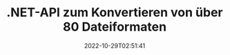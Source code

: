 ---
############################# Static ############################
layout: "product"
date: 2022-10-29T02:51:41
draft: false

product: "Conversion"
product_tag: "conversion"
platform: .NET
platform_tag: net

############################# Head ############################
head_title: "C# .NET-Dokumentkonvertierungs-API | Konvertieren Sie PDF Word Excel PPTX HTML-Bilder"
head_description: "C# .NET-Dokumentkonvertierungs-API. Konvertieren Sie PDF, Word, DOC, DOCX, Excel-Tabellen, PPT, PPTX, HTML, PSD, MPT, MPP, E-Mail, MSG, EMLX, AutoCAD und Bilddateiformate."

############################# Header ############################
title: ".NET-API zum Konvertieren von über 80 Dateiformaten"
description: "Einfache API zur Integration von Dokumenten- und Bildkonvertierungsfunktionen in .NET-Anwendungen ohne Installation externer Software."
button:
    enable: true
    icon: "fas fa-arrow-down"
    label: "Download kostenlose Testversion"
    link: "https://downloads.groupdocs.com/conversion/net"

############################# SubMenu ############################
submenu:
    enable: true
    
    left:
        img_alt: "GroupDocs.Conversion for .NET"
        image: "https://www.groupdocs.cloud/templates/groupdocs/images/product-logos/groupdocs-conversion-net.png"
        product: "GroupDocs.Conversion"
        platform: ".NET"

    middle:
        button:
            # button loop
            - link: "#overview"
              text: "Überblick"

            # button loop
            - link: "#features"
              text: "Merkmale"

            # button loop
            - link: "#support"
              text: "Die Unterstützung"

            # button loop
            - link: "https://products.groupdocs.app/conversion"
              text: "Live-Demo"

            # button loop
            - link: "https://purchase.groupdocs.com/pricing/conversion/net"
              text: "Preisgestaltung"

    right:
        link_download: "https://downloads.groupdocs.com/conversion"
        link_learn: "https://docs.groupdocs.com/conversion/net/"
        link_buy: "https://purchase.groupdocs.com"

############################# Overview ############################
overview:
    enable: true
    content: |
      GroupDocs.Conversion for .NET bietet einen einfachen Satz von APIs, mit denen Entwickler leistungsstarke Dokumentenkonvertierungsanwendungen in C#, ASP.NET und anderen .NET-bezogenen Technologien erstellen können. Die GroupDocs.Conversion for .NET-API bietet Ihren Endbenutzern eine schnelle, effiziente und zuverlässige Dateikonvertierungslösung. Es unterstützt die Durchführung genauer Konvertierungen zwischen allen gängigen Geschäftsdokumentformaten, einschließlich: PDF, HTML, E-Mail, Microsoft Word-Dokumente, Excel-Tabellen, PowerPoint-Präsentationen, Project, Photoshop, CorelDraw, AutoCAD, Diagramme, Rasterbilddateiformate und viele mehr. Die Dokumentenkonverterbibliothek erkennt automatisch das Quelldokumentformat und gibt Ihnen die volle Kontrolle, um entweder das gesamte Dokument oder bestimmte Seiten in das gewünschte Ausgabeformat zu konvertieren. Es ist einfacher, fehlende Schriftarten durch bevorzugte zu ersetzen und jeder Dokumentseite Text- oder Bildwasserzeichen hinzuzufügen.

      GroupDocs.Conversion for .NET kann verwendet werden, um Anwendungen in jeder Entwicklungsumgebung zu entwickeln, die auf die .NET-Plattform abzielt. Es ist mit allen .NET-basierten Sprachen kompatibel und unterstützt gängige Betriebssysteme (Windows, Linux, MacOS), auf denen Mono- oder .NET-Frameworks (einschließlich .NET Core) installiert werden können.
    tabs:
      enable: true
      
      ## TAB ONE ##
      tab_one:
        description: |
          Nachfolgend finden Sie eine Übersicht über GroupDocs.Conversion for .NET:
        
        right:
          enable: true
          icon: "fab fa-html5"
          title: "Überblick"
          content: |
            * Dateityp automatisch erkennen
            * Dokumente konvertieren
            * Konvertieren Sie Präsentationen
            * Tabellenkalkulationen konvertieren
            * Rasterbilder konvertieren
            * Konvertieren Sie PDF-Dokumente
            * Andere Formate konvertieren
            * Wasserzeichen anwenden
            * Geben Sie das Dateikennwort an
            * Konvertierung anpassen

      ## TAB TWO ##
      tab_two:
        description: |
          GroupDocs.Conversion for .NET unterstützt die Konvertierung zwischen allen gängigen und häufig verwendeten [Dokumentdateiformaten](https://docs.groupdocs.com/conversion/net/supported-document-formats/).

        left:
          enable: true
          table:
            # table loop
            - title: "Konvertieren von:"
              content: |
                * **Dokumente**: DOC, DOCX, DOCM, DOT, DOTX, DOTM, RTF, TXT, ODT, OTT
                * **Tabellen**: XLS, XLSX, XLSM, XLSB, CSV, XLS2003, ODS, TSV, XLT, XLTX, XLTM, XLAM, FODS, SXC
                * **Präsentationen**: PPT, PPTX, PPS, PPSX, ODP, POT, POTX, POTM, PPTM, PPSM, FODP
                * **Bilder**: TIF, TIFF, JPG, JPEG, PNG, GIF, BMP, ICO, DIB, JPC, JPEG-LS, JPEG2000
                * **Tragbar**: PDF, XPS, OXPS, EPUB
                * **HTML**: HTM, HTML, MHTML
                * **Metadateien**: EMZ, WMZ
                * **PhotoShop**: PSD
                * **Projekt**: MPP, MPT, MPX
                * **Ausblick**: PST, OST
                * **E-Mail**: MSG, EML, EMLX
                * **Diagramme**: VSD, VSDX, VSDM, VSS, VSSM, VST, VSTM, VSX, VTX, VDW, VDX, SVG, SVGZ
                * **AutoCAD**: DXF, DWG, DWF, STL, IFC, DWT
                * **PostScript**: EPS, PS, PSL, CGM
                * **CorelDRAW**: CDR, CMX
                * **Andere**: VCF, PLT, LGS, OTG, MD, AI, LOG

        right:
          enable: true
          table:
            # table loop
            - title: "Konvertieren zu:"
              content: |
                * **Dokumente**: DOC, DOCX, DOCM, DOT, DOTX, DOTM, RTF, TXT, ODT, OTT
                * **Tabellen**: XLS, XLSX, XLSM, XLSB, CSV, XLS2003, TSV, XLTX, ODS, XLAM, FODS, DIF, SXC
                * **Präsentationen**: PPT, PPTX, PPS, PPSX, ODP, POTX, POTM, PPTM, PPSM, FODP
                * **Bilder**: TIF, TIFF, JPG, JPEG, PNG, GIF, BMP, ICO, JPEG2000
                * **Metadateien**: EMF, WMF, EMZ, WMZ
                * **Diagramme**: SVGZ
                * **Tragbar**: PDF, XPS
                * **HTML**: HTM, HTML, MHTML
                * **Andere**: MD

      ## TAB THREE ##
      tab_three:
        description: |
          GroupDocs.Conversion for .NET unterstützt folgende Betriebssysteme, Frameworks und Paketmanager:
      
        left:
          enable: true
          table:
            # table loop
            - icon: "fab fa-windows"
              title: "Betriebssysteme"
              content: |
                Windows Desktop, Windows Server, Windows Azure, Linux, MacOS

            # table loop
            - icon: "fas fa-code"
              title: "Unterstützte Frameworks"
              content: |
                Frameworks: .NET Framework, .NET Standard, .NET Core, Mono

        right:
          enable: true
          table:
            # table loop
            - icon: "fas fa-box"
              title: "Paket-Manager"
              content: |
                Nuget

            # table loop
            - icon: "fas fa-tools"
              title: "Paket-Manager"
              content: |
                Microsoft Visual Studio, Xamarin, MonoDevelop

############################# Features ############################
features:
    enable: true
    title: "GroupDocs.Conversion for .NET-Funktionen"

    feature:
      # feature loop
      - icon: "fas fa-copy"
        content: "Einfache Integration und gebührenpflichtige Lizenzierung"

      # feature loop
      - icon: "fas fa-eye"
        content: "Legen Sie die Standard-Zoomoption beim Konvertieren in Wörter, Folien oder Zellen fest"

      # feature loop
      - icon: "fas fa-bolt"
        content: "Konvertieren Sie in/von allen gängigen Rasterbildformaten und weisen Sie Bild-DPI, -Höhe und -Breite zu"
      
      # feature loop
      - icon: "fas fa-file-powerpoint"
        content: "Konvertieren Sie PDF und Bilder in Graustufen und linearisieren Sie PDF-Dokumente für das Web"

      # feature loop
      - icon: "fas fa-code"
        content: "Geben Sie Lesezeichenebene, Überschriftenebene und erweiterte Ebene bei der Word-zu-PDF/XPS-Konvertierung an"

      # feature loop
      - icon: "fas fa-cloud"
        content: "Konfigurieren und platzieren Sie Wasserzeichen in konvertierten Dokumenten als Hintergrund, um sie hinter Text anzuzeigen"

      # feature loop
      - icon: "fas fa-remove-format"
        content: "Rendern Sie den E-Mail-Header während der Konvertierung von E-Mail"

      # feature loop
      - icon: "fas fa-comment-slash"
        content: "Legen Sie benutzerdefinierte Schriftartenverzeichnisse fest und laden/ersetzen Sie Schriftarten explizit während der Dokumentkonvertierung"

      # feature loop
      - icon: "fas fa-location-arrow"
        content: "Legen Sie die Standardschrift fest, um fehlende Schriftarten für die Konvertierung von Dokumenten, Folien und Tabellenkalkulationen zu ersetzen"

      # feature loop
      - icon: "fas fa-border-all"
        content: ""

      # feature loop
      - icon: "fas fa-wrench"
        content: "Konvertieren Sie eine Tabelle mit Rasterlinien und entfernen Sie während der Konvertierung Kommentare von Folien"

      # feature loop
      - icon: "fas fa-columns"
        content: "Konvertieren Sie bestimmte Dokumentseiten in das PDF-Format und konvertieren Sie bestimmte Zellbereiche in Tabellenkalkulationen"

      # feature loop
      - icon: "fas fa-file-word"
        content: "Zeigen Sie ausgeblendete Blätter und überspringen Sie leere Zeilen und Spalten beim Konvertieren von Tabellenkalkulationen"

      # feature loop
      - icon: "fas fa-envelope"
        content: "Zählen Sie die Gesamtseiten eines Dokuments und setzen Sie das Passwort während der Konvertierung auf ein ungeschütztes Dokument"

      # feature loop
      - icon: "fas fa-print"
        content: "Option zum Entfernen von Anmerkungen und eingebetteten Dateien aus PDF"

      # feature loop
      - icon: "fas fa-file-archive"
        content: "Erstellen Sie HTML 5-konformes Markup beim Konvertieren in HTML"

      # feature loop
      - icon: "fas fa-lock"
        content: "Automatische Erkennung des Quelltyps und Rückgabe aller möglichen Konvertierungen beim Konvertieren von Stream"

      # feature loop
      - icon: "fas fa-file-code"
        content: "Möglichkeit, beim Konvertieren in PDF oder HTML jede Seite in einem separaten Stream zurückzugeben"
      
      # feature loop
      - icon: "fas fa-fill-drip"
        content: "Anzeigen/Ausblenden von Markierungen, Kommentaren und Verfolgen von Änderungen beim Konvertieren aus Word"

      # feature loop
      - icon: "fas fa-file-excel"
        content: "Konvertierung von DOCX in Tiff G3 mit Schattierungsoption"

      # feature loop
      - icon: "fas fa-heading"
        content: "Konvertieren Sie bestimmte Layouts beim Konvertieren aus einem CAD-Dokument"

      # feature loop
      - icon: "fas fa-project-diagram"
        content: "Automatische Benennung beim Speichern des konvertierten Dokuments in einer Datei"

      # feature loop
      - icon: "fas fa-cube"
        content: "Gemessene Lizenzierung wird unterstützt, um basierend auf der Nutzung der API abgerechnet zu werden"

      # feature loop
      - icon: "fab fa-uncharted"
        content: "Konvertieren Sie Diagramme in Textverarbeitungsdateiformate"
      
      # feature loop
      - icon: "fab fa-uncharted"
        content: "Fügen Sie Seitenzahlen hinzu, während Sie HTML in ein Textverarbeitungsdokument konvertieren"

      # feature loop
      - icon: "fab fa-uncharted"
        content: "Konvertieren Sie XML-Dokumente ohne Transformation in ein beliebiges Format"

      # feature loop
      - icon: "fab fa-uncharted"
        content: "Überwachen Sie den Fortschritt der Dateikonvertierung (Start, Ende) direkt von der clientseitigen Anwendung"

    more_feature:
      # more_feature_loop
      - title: "Einfaches Konvertieren von Dokumentformaten"
        content: |
          Mit GroupDocs.Conversion for .NET ist das Konvertieren des Dokumentdateiformats sehr einfach. Das folgende Beispiel zeigt Ihnen, wie Sie eine PDF-Datei mit C# in eine DOC-Datei konvertieren:  
            
          {features.more_feature.step1} 
          {features.more_feature.step2} 
          {features.more_feature.step3} 
            
          ```csharp    
           // Quelldatei DOCX zur Konvertierung laden
          var converter = new GroupDocs.Conversion.Converter("input.docx");
          // Konvertierungsoptionen für das Zielformat PDF vorbereiten
          var convertOptions = converter.GetPossibleConversions()["pdf"].ConvertOptions;
          // In das PDF-Format konvertieren
          converter.Convert("output.pdf", convertOptions);
          ```
            
      # more_feature_loop
      - title: "Konvertierung in Bildformate"
        content: "GroupDocs.Conversion for .NET kann verwendet werden, um Anwendungen in jeder Entwicklungsumgebung zu entwickeln, die auf die .NET-Plattform abzielt. Es ist mit allen .NET-basierten Sprachen kompatibel und unterstützt gängige Betriebssysteme (Windows, Linux, MacOS), auf denen Mono- oder .NET-Frameworks (einschließlich .NET Core) installiert werden können."

      # more_feature_loop
      - title: "Unterstützt verschiedene PDF-Formattypen"
        content: |
          Die GroupDocs.Conversion for .NET-API unterstützt die Dokumentenkonvertierung in folgende PDF-Typen/-Formate:  
            
          * PdfA_1A
          * PdfA_1B
          * PdfA_2A
          * PdfA_3A
          * PdfA_2B
          * PdfA_2U
          * PdfA_3B
          * PdfA_3U
          * v1_3
          * v1_4
          * v1_5
          * v1_6
          * v1_7
          * PdfX_1A
          * PdfX3

############################# Support ############################
support:
    enable: true

############################# Solutions ############################
solutions:
    enable: true
    title: "GroupDocs.Conversion bietet Dokumentenkonvertierungs-APIs für andere beliebte Entwicklungsumgebungen"

    solution:
        # solution loop
        - img_alt: "GroupDocs.Conversion für Java"
          image: "https://www.groupdocs.cloud/templates/groupdocs/images/product-logos/groupdocs-conversion-java.png"
          product: "GroupDocs.Conversion"
          platform: "Java"
          link: "/conversion/java/"

############################# Back to top ###############################
back_to_top:
  enable: true
---